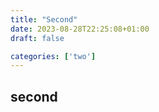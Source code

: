 ```yaml
---
title: "Second"
date: 2023-08-28T22:25:08+01:00
draft: false

categories: ['two']
---
```


## second

